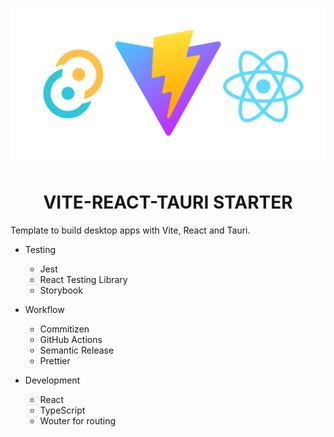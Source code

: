 <p align="center">
  <img alt="cover" src="./src/assets/cover.png" />
</p>
<h1 align="center">VITE-REACT-TAURI STARTER</h1>

Template to build desktop apps with Vite, React and Tauri.

- Testing

  - Jest
  - React Testing Library
  - Storybook

- Workflow

  - Commitizen
  - GitHub Actions
  - Semantic Release
  - Prettier

- Development

  - React
  - TypeScript
  - Wouter for routing
